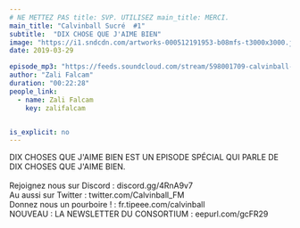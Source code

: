 ```yaml
---
# NE METTEZ PAS title: SVP. UTILISEZ main_title: MERCI.
main_title: "Calvinball Sucré  #1"
subtitle:  "DIX CHOSE QUE J'AIME BIEN"
image: "https://i1.sndcdn.com/artworks-000512191953-b08mfs-t3000x3000.jpg"
date: 2019-03-29

episode_mp3: "https://feeds.soundcloud.com/stream/598001709-calvinball-radio-calvinball-sucre-1-dix-chose-que-jaime-bien.mp3"
author: "Zali Falcam"
duration: "00:22:28"
people_link: 
  - name: Zali Falcam
    key: zalifalcam


is_explicit: no
---
```


<PodcastHeader/>

<!-- ECRIRE LA DESCRIPTION DE L'EPISODE SOUS CETTE LIGNE -->
DIX CHOSES QUE J'AIME BIEN EST UN EPISODE SPÉCIAL QUI PARLE DE DIX CHOSES QUE J'AIME BIEN.<br><br>Rejoignez nous sur Discord : discord.gg/4RnA9v7<br>Au aussi sur Twitter : twitter.com/Calvinball_FM<br>Donnez nous un pourboire ! : fr.tipeee.com/calvinball<br>NOUVEAU : LA NEWSLETTER DU CONSORTIUM : eepurl.com/gcFR29


